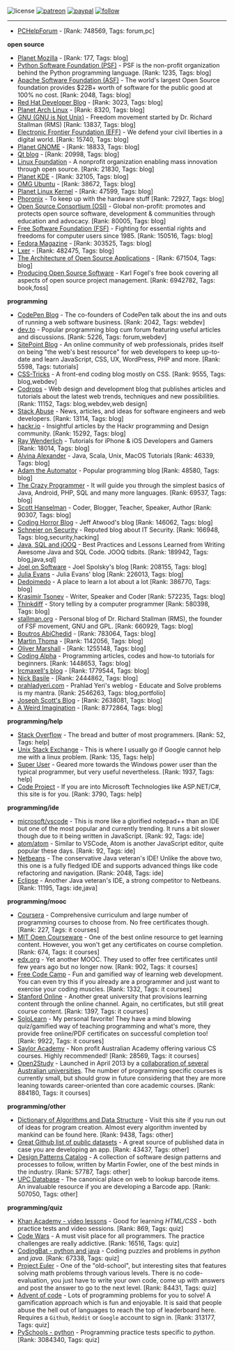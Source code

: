 ![license](https://img.shields.io/github/license/prahladyeri/siterank-stats.svg)
[![patreon](https://img.shields.io/badge/Patreon-brown.svg?logo=patreon)](https://www.patreon.com/prahladyeri)
[![paypal](https://img.shields.io/badge/PayPal-blue.svg?logo=paypal)](https://www.paypal.com/cgi-bin/webscr?cmd=_s-xclick&hosted_button_id=JM8FUXNFUK6EU)
[![follow](https://img.shields.io/twitter/follow/prahladyeri.svg?style=social)](https://twitter.com/prahladyeri)

---
- [PCHelpForum](https://pchelpforum.net) -  [Rank: 748569, Tags: forum,pc]

**open source**

- [Planet Mozilla](http://planet.mozilla.org/) -  [Rank: 177, Tags: blog]
- [Python Software Foundation (PSF)](https://www.python.org/psf/) - PSF is the non-profit organization behind the Python programming language. [Rank: 1235, Tags: blog]
- [Apache Software Foundation (ASF)](https://www.apache.org/) - The world's largest Open Source foundation provides $22B+ worth of software for the public good at 100% no cost. [Rank: 2048, Tags: blog]
- [Red Hat Developer Blog](https://developerblog.redhat.com/) -  [Rank: 3023, Tags: blog]
- [Planet Arch Linux](https://planet.archlinux.org/) -  [Rank: 8320, Tags: blog]
- [GNU (GNU is Not Unix)](https://www.gnu.org) - Freedom movement started by Dr. Richard Stallman (RMS) [Rank: 13837, Tags: blog]
- [Electronic Frontier Foundation (EFF)](https://www.eff.org/) - We defend your civil liberties in a digital world. [Rank: 15740, Tags: blog]
- [Planet GNOME](https://planet.gnome.org/) -  [Rank: 18833, Tags: blog]
- [Qt blog](http://blog.qt.io/) -  [Rank: 20998, Tags: blog]
- [Linux Foundation](https://www.linuxfoundation.org/) - A nonprofit organization enabling mass innovation through open source. [Rank: 21830, Tags: blog]
- [Planet KDE](https://planet.kde.org/) -  [Rank: 32105, Tags: blog]
- [OMG Ubuntu](https://www.omgubuntu.co.uk/) -  [Rank: 38672, Tags: blog]
- [Planet Linux Kernel](http://planet.kernel.org/) -  [Rank: 47599, Tags: blog]
- [Phoronix](https://www.phoronix.com/) - To keep up with the hardware stuff [Rank: 72927, Tags: blog]
- [Open Source Consortium (OSI)](https://opensource.org) - Global non-profit: promotes and protects open source software, development & communities through education and advocacy. [Rank: 80005, Tags: blog]
- [Free Software Foundation (FSF)](https://www.fsf.org/) - Fighting for essential rights and freedoms for computer users since 1985. [Rank: 150516, Tags: blog]
- [Fedora Magazine](https://fedoramagazine.org/) -  [Rank: 303525, Tags: blog]
- [Lxer](http://lxer.com/) -  [Rank: 482475, Tags: blog]
- [The Architecture of Open Source Applications](http://www.aosabook.org/en/index.html) -  [Rank: 671504, Tags: blog]
- [Producing Open Source Software](https://producingoss.com/) - Karl Fogel's free book covering all aspects of open source project management. [Rank: 6942782, Tags: book,foss]

**programming**

- [CodePen Blog](https://blog.codepen.io/) - The co-founders of CodePen talk about the ins and outs of running a web software business. [Rank: 2042, Tags: webdev]
- [dev.to](https://dev.to/) - Popular programming blog cum forum featuring useful articles and discussions. [Rank: 5226, Tags: forum,webdev]
- [SitePoint Blog](https://www.sitepoint.com/blog/) - An online community of web professionals, prides itself on being "the web's best resource" for web developers to keep up-to-date and learn JavaScript, CSS, UX, WordPress, PHP and more. [Rank: 5598, Tags: tutorials]
- [CSS-Tricks](https://css-tricks.com/) - A front-end coding blog mostly on CSS. [Rank: 9555, Tags: blog,webdev]
- [Codrops](https://tympanus.net/codrops/) - Web design and development blog that publishes articles and tutorials about the latest web trends, techniques and new possibilities. [Rank: 11152, Tags: blog,webdev,web design]
- [Stack Abuse](https://stackabuse.com/) - News, articles, and ideas for software engineers and web developers. [Rank: 13114, Tags: blog]
- [hackr.io](https://hackr.io/blog) - Insightful articles by the Hackr programming and Design community. [Rank: 15292, Tags: blog]
- [Ray Wenderlich](https://www.raywenderlich.com/) - Tutorials for iPhone & iOS Developers and Gamers [Rank: 18014, Tags: blog]
- [Alvina Alexander](https://alvinalexander.com/) - Java, Scala, Unix, MacOS Tutorials [Rank: 46339, Tags: blog]
- [Adam the Automator](https://adamtheautomator.com/) - Popular programming blog [Rank: 48580, Tags: blog]
- [The Crazy Programmer](https://www.thecrazyprogrammer.com/) - It will guide you through the simplest basics of Java, Android, PHP, SQL and many more languages. [Rank: 69537, Tags: blog]
- [Scott Hanselman](https://www.hanselman.com/) - Coder, Blogger, Teacher, Speaker, Author [Rank: 90307, Tags: blog]
- [Coding Horror Blog](https://blog.codinghorror.com/) - Jeff Atwood's blog [Rank: 146062, Tags: blog]
- [Schneier on Security](https://www.schneier.com/) - Reputed blog about IT Security. [Rank: 166948, Tags: blog,security,hacking]
- [Java, SQL and jOOQ](https://blog.jooq.org/) - Best Practices and Lessons Learned from Writing Awesome Java and SQL Code. JOOQ tidbits. [Rank: 189942, Tags: blog,java,sql]
- [Joel on Software](https://www.joelonsoftware.com/) - Joel Spolsky's blog [Rank: 208155, Tags: blog]
- [Julia Evans](https://jvns.ca/) - Julia Evans' blog [Rank: 226013, Tags: blog]
- [Dedoimedo](https://www.dedoimedo.com/) - A place to learn a lot about a lot [Rank: 386770, Tags: blog]
- [Krasimir Tsonev](https://krasimirtsonev.com/) - Writer, Speaker and Coder [Rank: 572235, Tags: blog]
- [Thinkdiff](https://thinkdiff.net/) - Story telling by a computer programmer [Rank: 580398, Tags: blog]
- [stallman.org](https://stallman.org) - Personal blog of Dr. Richard Stallman (RMS), the founder of FSF movement, GNU and GPL. [Rank: 660929, Tags: blog]
- [Boutros AbiChedid](https://bacsoftwareconsulting.com/blog/index.php/about/) -  [Rank: 783064, Tags: blog]
- [Martin Thoma](https://martin-thoma.com/) -  [Rank: 1142056, Tags: blog]
- [Oliver Marshall](https://olivermarshall.net/) -  [Rank: 1255148, Tags: blog]
- [Coding Alpha](https://www.codingalpha.com/) - Programming articles, codes and how-to tutorials for beginners. [Rank: 1448653, Tags: blog]
- [Ircmaxell's blog](https://blog.ircmaxell.com/) -  [Rank: 1779544, Tags: blog]
- [Nick Basile](https://nick-basile.com/) -  [Rank: 2444862, Tags: blog]
- [prahladyeri.com](https://prahladyeri.com) - Prahlad Yeri's weblog - Educate and Solve problems is my mantra. [Rank: 2546263, Tags: blog,portfolio]
- [Joseph Scott's Blog](https://blog.josephscott.org/) -  [Rank: 2638081, Tags: blog]
- [A Weird Imagination](https://aweirdimagination.net/) -  [Rank: 8772864, Tags: blog]

**programming/help**

- [Stack Overflow](https://stackoverflow.com) - The bread and butter of most programmers. [Rank: 52, Tags: help]
- [Unix Stack Exchange](https://unix.stackexchange.com) - This is where I usually go if Google cannot help me with a linux problem. [Rank: 135, Tags: help]
- [Super User](https://superuser.com) - Geared more towards the Windows power user than the typical programmer, but very useful nevertheless. [Rank: 1937, Tags: help]
- [Code Project](https://www.codeproject.com) - If you are into Microsoft Technologies like ASP.NET/C#, this site is for you. [Rank: 3790, Tags: help]

**programming/ide**

- [microsoft/vscode](https://github.com/microsoft/vscode) - This is more like a glorified notepad++ than an IDE but one of the most popular and currently trending. It runs a bit slower though due to it being written in JavaScript. [Rank: 92, Tags: ide]
- [atom/atom](https://github.com/atom/atom) - Similar to VSCode, Atom is another JavaScript editor, quite popular these days. [Rank: 92, Tags: ide]
- [Netbeans](https://netbeans.apache.org/) - The conservative Java veteran's IDE! Unlike the above two, this one is a fully fledged IDE and supports advanced things like code refactoring and navigation. [Rank: 2048, Tags: ide]
- [Eclipse](https://eclipse.org) - Another Java veteran's IDE, a strong competitor to Netbeans. [Rank: 11195, Tags: ide,java]

**programming/mooc**

- [Coursera](https://www.coursera.org/) - Comprehensive curriculum and large number of programming courses to choose from. No free certificates though. [Rank: 227, Tags: it courses]
- [MIT Open Courseware](https://ocw.mit.edu) - One of the best online resource to get learning content. However, you won't get any certificates on course completion. [Rank: 674, Tags: it courses]
- [edx.org](https://courses.edx.org/) - Yet another MOOC. They used to offer free certificates until few years ago but no longer now. [Rank: 902, Tags: it courses]
- [Free Code Camp](https://www.freecodecamp.org/) - Fun and gamified way of learning web development. You can even try this if you already are a programmer and just want to exercise your coding muscles. [Rank: 1332, Tags: it courses]
- [Stanford Online](http://online.stanford.edu/) - Another great university that provisions learning content through the online channel. Again, no certificates, but still great course content. [Rank: 1397, Tags: it courses]
- [SoloLearn](https://www.sololearn.com) - My personal favorite! They have a mind blowing quiz/gamified way of teaching programming and what's more, they provide free online/PDF certificates on successful completion too! [Rank: 9922, Tags: it courses]
- [Saylor Academy](https://learn.saylor.org) - Non profit Australian Academy offering various CS courses. Highly recommended! [Rank: 28569, Tags: it courses]
- [Open2Study](https://www.open2study.com) - Launched in April 2013 by a [collaboration of several Australian universities](http://www.thegoodmooc.com/2013/06/a-review-of-open2study.html). The number of programming specific courses is currently small, but should grow in future considering that they are more leaning towards career-oriented than core academic courses. [Rank: 884180, Tags: it courses]

**programming/other**

- [Dictionary of Algorithms and Data Structure](http://xlinux.nist.gov/dads/) - Visit this site if you run out of ideas for program creation. Almost every algorithm invented by mankind can be found here. [Rank: 9438, Tags: other]
- [Great Github list of public datasets](http://www.datasciencecentral.com/profiles/blogs/great-github-list-of-public-data-sets) - A great source of published data in case you are developing an app. [Rank: 43437, Tags: other]
- [Design Patterns Catalog](http://martinfowler.com/eaaCatalog/) - A collection of software design patterns and processes to follow, written by Martin Fowler, one of the best minds in the industry. [Rank: 57787, Tags: other]
- [UPC Database](https://www.upcdatabase.com/itemform.asp) - The canonical place on web to lookup barcode items. An invaluable resource if you are developing a Barcode app. [Rank: 507050, Tags: other]

**programming/quiz**

- [Khan Academy - video lessons](https://www.khanacademy.org/) - Good for learning *HTML/CSS* - both practice tests and video sessions. [Rank: 869, Tags: quiz]
- [Code Wars](https://www.codewars.com/) - A must visit place for all programmers. The practice challenges are really addictive. [Rank: 16516, Tags: quiz]
- [CodingBat - python and java](https://codingbat.com/) - Coding puzzles and problems in *python* and *java*. [Rank: 67338, Tags: quiz]
- [Project Euler](https://projecteuler.net/) - One of the "old-school", but interesting sites that features solving math problems through various levels. There is no code-evaluation, you just have to write your own code, come up with answers and post the answer to go to the next level. [Rank: 84431, Tags: quiz]
- [Advent of code](https://adventofcode.com/) - Lots of programming problems for you to solve! A gamification approach which is fun and enjoyable. It is said that people abuse the hell out of languages to reach the top of leaderboard here. Requires a `Github`, `Reddit` or `Google` account to sign in. [Rank: 313177, Tags: quiz]
- [PySchools - python](https://www.pyschools.com) - Programming practice tests specific to *python*. [Rank: 3084340, Tags: quiz]

